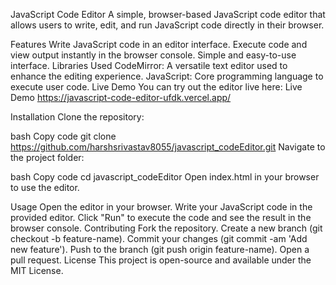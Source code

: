 JavaScript Code Editor
A simple, browser-based JavaScript code editor that allows users to write, edit, and run JavaScript code directly in their browser.

Features
Write JavaScript code in an editor interface.
Execute code and view output instantly in the browser console.
Simple and easy-to-use interface.
Libraries Used
CodeMirror: A versatile text editor used to enhance the editing experience.
JavaScript: Core programming language to execute user code.
Live Demo
You can try out the editor live here:
Live Demo
https://javascript-code-editor-ufdk.vercel.app/

Installation
Clone the repository:

bash
Copy code
git clone https://github.com/harshsrivastav8055/javascript_codeEditor.git
Navigate to the project folder:

bash
Copy code
cd javascript_codeEditor
Open index.html in your browser to use the editor.

Usage
Open the editor in your browser.
Write your JavaScript code in the provided editor.
Click "Run" to execute the code and see the result in the browser console.
Contributing
Fork the repository.
Create a new branch (git checkout -b feature-name).
Commit your changes (git commit -am 'Add new feature').
Push to the branch (git push origin feature-name).
Open a pull request.
License
This project is open-source and available under the MIT License.

